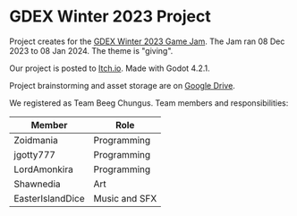 # GDEX Winter 2023 Project

Project creates for the [GDEX Winter 2023 Game Jam][gdex]. The Jam ran 08 Dec 2023 to 08 Jan 2024.
The theme is "giving".

Our project is posted to [Itch.io][itch]. Made with Godot 4.2.1.

Project brainstorming and asset storage are on [Google Drive][drive].

[gdex]: https://www.thegdex.com/gamejam
[itch]: https://zoidmania.itch.io/winter-gdex-2023
[drive]: https://drive.google.com/drive/folders/1_vYqE5lANCQOMpH3VYHCQLlzXFNhHwyi?usp=drive_link

We registered as Team Beeg Chungus. Team members and responsibilities:

| **Member**       | **Role**      |
|------------------|---------------|
| Zoidmania        | Programming   |
| jgotty777        | Programming   |
| LordAmonkira     | Programming   |
| Shawnedia        | Art           |
| EasterIslandDice | Music and SFX |


